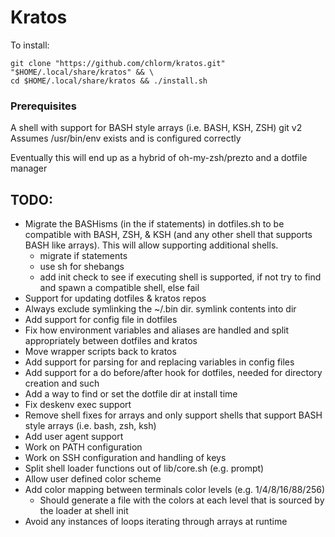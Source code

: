 Kratos
======

To install:
```
git clone "https://github.com/chlorm/kratos.git" "$HOME/.local/share/kratos" && \
cd $HOME/.local/share/kratos && ./install.sh
```

### Prerequisites
A shell with support for BASH style arrays (i.e. BASH, KSH, ZSH)
git v2
Assumes /usr/bin/env exists and is configured correctly


Eventually this will end up as a hybrid of oh-my-zsh/prezto and a dotfile manager

TODO:
-----

* Migrate the BASHisms (in the if statements) in dotfiles.sh to be compatible with BASH, ZSH, & KSH (and any other shell that supports BASH like arrays).  This will allow supporting additional shells.
	+ migrate if statements
	+ use sh for shebangs
	+ add init check to see if executing shell is supported, if not try to find and spawn a compatible shell, else fail
* Support for updating dotfiles & kratos repos
* Always exclude symlinking the ~/.bin dir.  symlink contents into dir
* Add support for config file in dotfiles
* Fix how environment variables and aliases are handled and split appropriately between dotfiles and kratos
* Move wrapper scripts back to kratos
* Add support for parsing for and replacing variables in config files
* Add support for a do before/after hook for dotfiles, needed for directory creation and such
* Add a way to find or set the dotfile dir at install time
* Fix deskenv exec support
* Remove shell fixes for arrays and only support shells that support BASH style arrays (i.e. bash, zsh, ksh)
* Add user agent support
* Work on PATH configuration
* Work on SSH configuration and handling of keys
* Split shell loader functions out of lib/core.sh (e.g. prompt)
* Allow user defined color scheme
* Add color mapping between terminals color levels (e.g. 1/4/8/16/88/256)
	+ Should generate a file with the colors at each level that is sourced by the loader at shell init
* Avoid any instances of loops iterating through arrays at runtime
